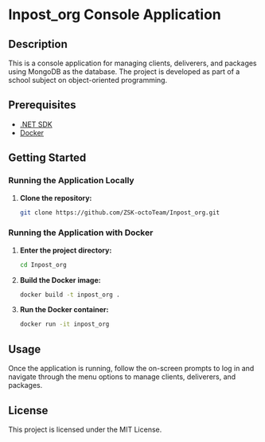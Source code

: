 # Inpost_org Console Application

## Description
This is a console application for managing clients, deliverers, and packages using MongoDB as the database. The project is developed as part of a school subject on object-oriented programming.

## Prerequisites
- [.NET SDK](https://dotnet.microsoft.com/download)
- [Docker](https://www.docker.com/get-started)

## Getting Started

### Running the Application Locally

1. **Clone the repository:**
    ```sh
    git clone https://github.com/ZSK-octoTeam/Inpost_org.git
    ```

### Running the Application with Docker

1. **Enter the project directory:**
    ```sh
    cd Inpost_org
    ```

2. **Build the Docker image:**
    ```sh
    docker build -t inpost_org .
    ```

3. **Run the Docker container:**
    ```sh
    docker run -it inpost_org
    ```

## Usage
Once the application is running, follow the on-screen prompts to log in and navigate through the menu options to manage clients, deliverers, and packages.

## License
This project is licensed under the MIT License.